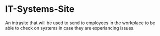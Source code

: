 # IT-Systems-Site
An intrasite that will be used to send to employees in the workplace to be able to check on systems in case they are experiancing issues.

